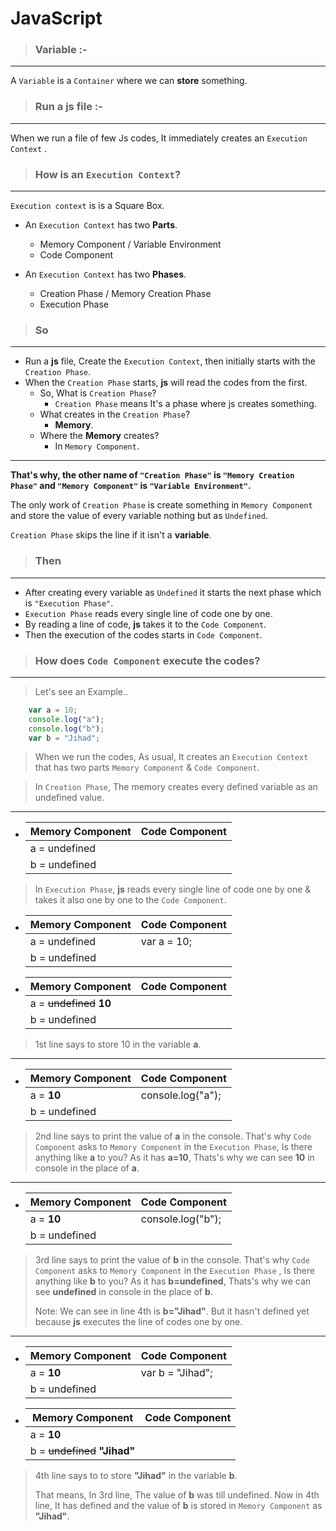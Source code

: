 
# JavaScript

> ### Variable :-

***
A `Variable` is a `Container` where we can **store** something.

> ### Run a **js** file :-

***
When we run a file of few Js codes, It immediately creates an `Execution Context` .

> ### How is an `Execution Context`?

***

`Execution context` is is a Square Box.

- An `Execution Context` has two **Parts**.

  - Memory Component / Variable Environment
  - Code Component

- An `Execution Context` has two **Phases**.

  - Creation Phase / Memory Creation Phase
  - Execution Phase

> ### So

***
- Run a **js** file, Create the `Execution Context`, then initially starts with the `Creation Phase`.
- When the `Creation Phase` starts, **js** will read the codes from the first.
    - So, What is `Creation Phase`?
      - `Creation Phase` means It's a phase where js creates something. 
    - What creates in the `Creation Phase`?
      - **Memory**.
    - Where the **Memory** creates?
      - In `Memory Component`.
  
***

**That's why, the other name of `"Creation Phase"` is `"Memory Creation Phase"` and `"Memory Component"` is `"Variable Environment"`.**

The only work of `Creation Phase` is create something in `Memory Component` and store the value of every variable nothing but as `Undefined`.

`Creation Phase` skips the line if it isn't a **variable**.

> ### Then

***
- After creating every variable as `Undefined` it starts the next phase which is `"Execution Phase"`. 
- `Execution Phase` reads every single line of code one by one.
- By reading a line of code, **js** takes it to the `Code Component`.
- Then the execution of the codes starts in `Code Component`. 

> ### How does `Code Component` **execute** the codes? 

***
> Let's see an Example..
```javascript
    var a = 10;
    console.log("a");
    console.log("b");
    var b = "Jihad";
```
> When we run the codes, As usual, It creates an `Execution Context` that has two parts `Memory Component` & `Code Component`.

> In `Creation Phase`, The memory creates every defined variable as an undefined value.
***
- | Memory Component | Code Component |
  | -- | -- | 
  | a = undefined |  |
  | b = undefined |  |
> In `Execution Phase`, **js** reads every single line of code one by one & takes it also one by one to the `Code Component`.
- | Memory Component | Code Component |
  | -- | -- | 
  | a = undefined | var a = 10; |
  | b = undefined |  |

- | Memory Component | Code Component |
  | -- | -- | 
  | a = ~~undefined~~ **10** | |
  | b = undefined |  |
> 1st line says to store 10 in the variable **a**.
***

- | Memory Component | Code Component |
  | -- | -- | 
  | a = **10** | console.log("a"); |
  | b = undefined |  |
> 2nd line says to print the value of **a** in the console. That's why `Code Component` asks to `Memory Component` in the `Execution Phase`, Is there anything like **a** to you? As it has **a=10**, Thats's why we can see **10** in console in the place of **a**.
***

- | Memory Component | Code Component |
  | -- | -- | 
  | a = **10** | console.log("b"); |
  | b = undefined |  |
> 3rd line says to print the value of **b** in the console. That's why `Code Component` asks to `Memory Component` in the `Execution Phase` , Is there anything like **b** to you? As it has **b=undefined**, Thats's why we can see **undefined** in console in the place of **b**.
> 
> Note: We can see in line 4th is **b="Jihad"**. But it hasn't defined yet because **js** executes the line of codes one by one.
***
- | Memory Component | Code Component |
  | -- | -- | 
  | a = **10** | var b = "Jihad"; |
  | b = undefined |  |
- | Memory Component | Code Component |
  | -- | -- | 
  | a = **10** |  |
  | b = ~~undefined~~ **"Jihad"** |  |
> 4th line says to to store **"Jihad"** in the variable **b**.
> 
> That means, In 3rd line, The value of **b** was till undefined. Now in 4th line, It has defined and the value of **b** is stored in `Memory Component` as **"Jihad"**. 
